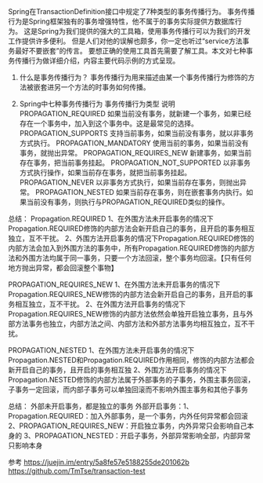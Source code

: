 Spring在TransactionDefinition接口中规定了7种类型的事务传播行为。
事务传播行为是Spring框架独有的事务增强特性，他不属于的事务实际提供方数据库行为。
这是Spring为我们提供的强大的工具箱，使用事务传播行可以为我们的开发工作提供许多便利。
但是人们对他的误解也颇多，你一定也听过“service方法事务最好不要嵌套”的传言。
要想正确的使用工具首先需要了解工具。本文对七种事务传播行为做详细介绍，内容主要代码示例的方式呈现。


1. 什么是事务传播行为？
事务传播行为用来描述由某一个事务传播行为修饰的方法被嵌套进另一个方法的时事务如何传播。


2. Spring中七种事务传播行为
事务传播行为类型	说明
PROPAGATION_REQUIRED	如果当前没有事务，就新建一个事务，如果已经存在一个事务中，加入到这个事务中。这是最常见的选择。
PROPAGATION_SUPPORTS	支持当前事务，如果当前没有事务，就以非事务方式执行。
PROPAGATION_MANDATORY	使用当前的事务，如果当前没有事务，就抛出异常。
PROPAGATION_REQUIRES_NEW	新建事务，如果当前存在事务，把当前事务挂起。
PROPAGATION_NOT_SUPPORTED	以非事务方式执行操作，如果当前存在事务，就把当前事务挂起。
PROPAGATION_NEVER	以非事务方式执行，如果当前存在事务，则抛出异常。
PROPAGATION_NESTED	如果当前存在事务，则在嵌套事务内执行。如果当前没有事务，则执行与PROPAGATION_REQUIRED类似的操作。


总结：
Propagation.REQUIRED
1、在外围方法未开启事务的情况下Propagation.REQUIRED修饰的内部方法会新开启自己的事务，且开启的事务相互独立，互不干扰。
2、外围方法开启事务的情况下Propagation.REQUIRED修饰的内部方法会加入到外围方法的事务中，所有Propagation.REQUIRED修饰的内部方法和外围方法均属于同一事务，只要一个方法回滚，整个事务均回滚。【只有任何地方抛出异常，都会回滚整个事物】

PROPAGATION_REQUIRES_NEW
1、在外围方法未开启事务的情况下Propagation.REQUIRES_NEW修饰的内部方法会新开启自己的事务，且开启的事务相互独立，互不干扰。
2、在外围方法开启事务的情况下Propagation.REQUIRES_NEW修饰的内部方法依然会单独开启独立事务，且与外部方法事务也独立，内部方法之间、内部方法和外部方法事务均相互独立，互不干扰。

PROPAGATION_NESTED
1、在外围方法未开启事务的情况下Propagation.NESTED和Propagation.REQUIRED作用相同，修饰的内部方法都会新开启自己的事务，且开启的事务相互独
2、外围方法开启事务的情况下Propagation.NESTED修饰的内部方法属于外部事务的子事务，外围主事务回滚，子事务一定回滚，而内部子事务可以单独回滚而不影响外围主事务和其他子事务

总结：
外部未开启事务，都是独立的事务
外部开启事务：1、Propagation.REQUIRED：加入外部事务，是一个事务，内外任何异常都会回滚
            2、PROPAGATION_REQUIRES_NEW：开启独立事务，内外异常只会影响自己本身的
            3、PROPAGATION_NESTED：开启子事务，外部异常影响全部，内部异常只影响本身



参考
https://juejin.im/entry/5a8fe57e5188255de201062b
https://github.com/TmTse/transaction-test


